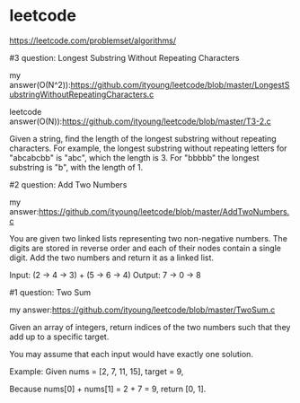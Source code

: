 # leetcode
https://leetcode.com/problemset/algorithms/

#3
question: Longest Substring Without Repeating Characters

my answer(O(N^2)):https://github.com/ityoung/leetcode/blob/master/LongestSubstringWithoutRepeatingCharacters.c

leetcode answer(O(N)):https://github.com/ityoung/leetcode/blob/master/T3-2.c

Given a string, find the length of the longest substring without repeating characters. For example, the longest substring without repeating letters for "abcabcbb" is "abc", which the length is 3. For "bbbbb" the longest substring is "b", with the length of 1.

#2
question: Add Two Numbers

my answer:https://github.com/ityoung/leetcode/blob/master/AddTwoNumbers.c

You are given two linked lists representing two non-negative numbers. The digits are stored in reverse order and each of their nodes contain a single digit. Add the two numbers and return it as a linked list.

Input: (2 -> 4 -> 3) + (5 -> 6 -> 4)
Output: 7 -> 0 -> 8

#1
question: Two Sum

my answer:https://github.com/ityoung/leetcode/blob/master/TwoSum.c

Given an array of integers, return indices of the two numbers such that they add up to a specific target.

You may assume that each input would have exactly one solution.

Example:
Given nums = [2, 7, 11, 15], target = 9,

Because nums[0] + nums[1] = 2 + 7 = 9,
return [0, 1].

